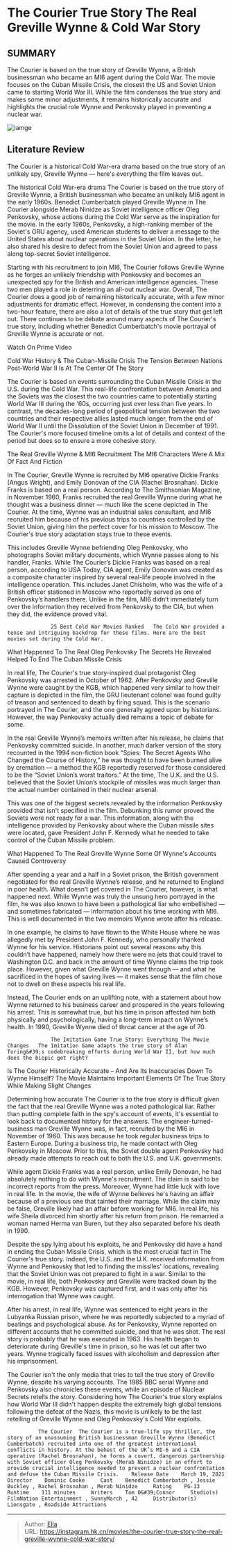 # The Courier True Story The Real Greville Wynne &amp; Cold War Story


## SUMMARY 



  The Courier is based on the true story of Greville Wynne, a British businessman who became an MI6 agent during the Cold War.   The movie focuses on the Cuban Missile Crisis, the closest the US and Soviet Union came to starting World War III.   While the film condenses the true story and makes some minor adjustments, it remains historically accurate and highlights the crucial role Wynne and Penkovsky played in preventing a nuclear war.  

![iamge](https://static1.srcdn.com/wordpress/wp-content/uploads/2023/06/the-courier-benedict-cumberbatch-as-greville-wynne-1.jpg)

## Literature Review

The Courier is a historical Cold War-era drama based on the true story of an unlikely spy, Greville Wynne — here&#39;s everything the film leaves out. 




The historical Cold War-era drama The Courier is based on the true story of Greville Wynne, a British businessman who became an unlikely MI6 agent in the early 1960s. Benedict Cumberbatch played Greville Wynne in The Courier alongside Merab Ninidze as Soviet intelligence officer Oleg Penkovsky, whose actions during the Cold War serve as the inspiration for the movie. In the early 1960s, Penkovsky, a high-ranking member of the Soviet&#39;s GRU agency, used American students to deliver a message to the United States about nuclear operations in the Soviet Union. In the letter, he also shared his desire to defect from the Soviet Union and agreed to pass along top-secret Soviet intelligence.




Starting with his recruitment to join MI6, The Courier follows Greville Wynne as he forges an unlikely friendship with Penkovsky and becomes an unexpected spy for the British and American intelligence agencies. These two men played a role in deterring an all-out nuclear war. Overall, The Courier does a good job of remaining historically accurate, with a few minor adjustments for dramatic effect. However, in condensing the content into a two-hour feature, there are also a lot of details of the true story that get left out. There continues to be debate around many aspects of The Courier&#39;s true story, including whether Benedict Cumberbatch&#39;s movie portrayal of Greville Wynne is accurate or not.

Watch On Prime Video


 Cold War History &amp; The Cuban-Missile Crisis 
The Tension Between Nations Post-World War II Is At The Center Of The Story
          

The Courier is based on events surrounding the Cuban Missile Crisis in the U.S. during the Cold War. This real-life confrontation between America and the Soviets was the closest the two countries came to potentially starting World War III during the &#39;60s, occurring just over less than five years. In contrast, the decades-long period of geopolitical tension between the two countries and their respective allies lasted much longer, from the end of World War II until the Dissolution of the Soviet Union in December of 1991. The Courier&#39;s more focused timeline omits a lot of details and context of the period but does so to ensure a more cohesive story.






 The Real Greville Wynne &amp; MI6 Recruitment 
The MI6 Characters Were A Mix Of Fact And Fiction
          

In The Courier, Greville Wynne is recruited by MI6 operative Dickie Franks (Angus Wright), and Emily Donovan of the CIA (Rachel Brosnahan). Dickie Franks is based on a real person. According to The Smithsonian Magazine, in November 1960, Franks recruited the real Greville Wynne during what he thought was a business dinner — much like the scene depicted in The Courier. At the time, Wynne was an industrial sales consultant, and MI6 recruited him because of his previous trips to countries controlled by the Soviet Union, giving him the perfect cover for his mission to Moscow. The Courier&#39;s true story adaptation stays true to these events.

This includes Greville Wynne befriending Oleg Penkovsky, who photographs Soviet military documents, which Wynne passes along to his handler, Franks. While The Courier’s Dickie Franks was based on a real person, according to USA Today, CIA agent, Emily Donovan was created as a composite character inspired by several real-life people involved in the intelligence operation. This includes Janet Chisholm, who was the wife of a British officer stationed in Moscow who reportedly served as one of Penkovsky’s handlers there. Unlike in the film, MI6 didn’t immediately turn over the information they received from Penkovsky to the CIA, but when they did, the evidence proved vital.




                  25 Best Cold War Movies Ranked   The Cold War provided a tense and intriguing backdrop for these films. Here are the best movies set during the Cold War.   



 What Happened To The Real Oleg Penkovsky 
The Secrets He Revealed Helped To End The Cuban Missile Crisis
          

In real life, The Courier&#39;s true story-inspired dual protagonist Oleg Penkovsky was arrested in October of 1962. After Penkovsky and Greville Wynne were caught by the KGB, which happened very similar to how their capture is depicted in the film, the GRU lieutenant colonel was found guilty of treason and sentenced to death by firing squad. This is the scenario portrayed in The Courier, and the one generally agreed upon by historians. However, the way Penkovsky actually died remains a topic of debate for some.

In the real Greville Wynne’s memoirs written after his release, he claims that Penkovsky committed suicide. In another, much darker version of the story recounted in the 1994 non-fiction book “Spies: The Secret Agents Who Changed the Course of History,” he was thought to have been burned alive by cremation — a method the KGB reportedly reserved for those considered to be the “Soviet Union’s worst traitors.” At the time, The U.K. and the U.S. believed that the Soviet Union’s stockpile of missiles was much larger than the actual number contained in their nuclear arsenal.




This was one of the biggest secrets revealed by the information Penkovsky provided that isn&#39;t specified in the film. Debunking this rumor proved the Soviets were not ready for a war. This information, along with the intelligence provided by Penkovsky about where the Cuban missile sites were located, gave President John F. Kennedy what he needed to take control of the Cuban Missile problem.



 What Happened To The Real Greville Wynne 
Some Of Wynne&#39;s Accounts Caused Controversy
         

After spending a year and a half in a Soviet prison, the British government negotiated for the real Greville Wynne’s release, and he returned to England in poor health. What doesn’t get covered in The Courier, however, is what happened next. While Wynne was truly the unsung hero portrayed in the film, he was also known to have been a pathological liar who embellished — and sometimes fabricated — information about his time working with MI6. This is well documented in the two memoirs Wynne wrote after his release.




In one example, he claims to have flown to the White House where he was allegedly met by President John F. Kennedy, who personally thanked Wynne for his service. Historians point out several reasons why this couldn’t have happened, namely how there were no jets that could travel to Washington D.C. and back in the amount of time Wynne claims the trip took place. However, given what Greville Wynne went through — and what he sacrificed in the hopes of saving lives — it makes sense that the film chose not to dwell on these aspects his real life.

Instead, The Courier ends on an uplifting note, with a statement about how Wynne returned to his business career and prospered in the years following his arrest. This is somewhat true, but his time in prison affected him both physically and psychologically, having a long-term impact on Wynne’s health. In 1990, Greville Wynne died of throat cancer at the age of 70.

                  The Imitation Game True Story: Everything The Movie Changes   The Imitation Game adapts the true story of Alan Turing&#39;s codebreaking efforts during World War II, but how much does the biopic get right?   






 Is The Courier Historically Accurate – And Are Its Inaccuracies Down To Wynne Himself? 
The Movie Maintains Important Elements Of The True Story While Making Slight Changes
          

Determining how accurate The Courier is to the true story is difficult given the fact that the real Greville Wynne was a noted pathological liar. Rather than putting complete faith in the spy&#39;s account of events, it&#39;s essential to look back to documented history for the answers. The engineer-turned-business man Greville Wynne was, in fact, recruited by the MI6 in November of 1960. This was because he took regular business trips to Eastern Europe. During a business trip, he made contact with Oleg Penkovsky in Moscow. Prior to this, the Soviet double agent Penkovsky had already made attempts to reach out to both the U.S. and U.K. governments.

While agent Dickie Franks was a real person, unlike Emily Donovan, he had absolutely nothing to do with Wynne&#39;s recruitment. The claim is said to be incorrect reports from the press. Moreover, Wynne had little luck with love in real life. In the movie, the wife of Wynne believes he&#39;s having an affair because of a previous one that tainted their marriage. While the claim may be false, Greville likely had an affair before working for MI6. In real life, his wife Sheila divorced him shortly after his return from prison. He remarried a woman named Herma van Buren, but they also separated before his death in 1990.




Despite the spy lying about his exploits, he and Penkovsky did have a hand in ending the Cuban Missile Crisis, which is the most crucial fact in The Courier&#39;s true story. Indeed, the U.S. and the U.K. received information from Wynne and Penkovsky that led to finding the missiles&#39; locations, revealing that the Soviet Union was not prepared to fight in a war. Similar to the movie, in real life, both Penkovsky and Greville were tracked down by the KGB. However, Penkovsky was captured first, and it was only after his interrogation that Wynne was caught.


 

After his arrest, in real life, Wynne was sentenced to eight years in the Lubyanka Russian prison, where he was reportedly subjected to a myriad of beatings and psychological abuse. As for Penkovsky, Wynne reported on different accounts that he committed suicide, and that he was shot. The real story is probably that he was executed in 1963. His health began to deteriorate during Greville&#39;s time in prison, so he was let out after two years. Wynne tragically faced issues with alcoholism and depression after his imprisonment.




The Courier isn&#39;t the only media that tries to tell the true story of Greville Wynne, despite his varying accounts. The 1985 BBC serial Wynne and Penkovsky also chronicles these events, while an episode of Nuclear Secrets retells the story. Considering how The Courier&#39;s true story explains how World War III didn&#39;t happen despite the extremely high global tensions following the defeat of the Nazis, this movie is unlikely to be the last retelling of Greville Wynne and Oleg Penkovsky&#39;s Cold War exploits.

              The Courier  The Courier is a true-life spy thriller, the story of an unassuming British businessman Greville Wynne (Benedict Cumberbatch) recruited into one of the greatest international conflicts in history. At the behest of the UK’s MI-6 and a CIA operative (Rachel Brosnahan), he forms a covert, dangerous partnership with Soviet officer Oleg Penkovsky (Merab Ninidze) in an effort to provide crucial intelligence needed to prevent a nuclear confrontation and defuse the Cuban Missile Crisis.    Release Date    March 19, 2021     Director    Dominic Cooke     Cast    Benedict Cumberbatch , Jessie Buckley , Rachel Brosnahan , Merab Ninidze     Rating    PG-13     Runtime    111 minutes     Writers    Tom O&#39;Connor     Studio(s)    FilmNation Entertainment , SunnyMarch , 42     Distributor(s)    Lionsgate , Roadside Attractions      


---

> Author: [Ella](https://instagram.hk.cn/)  
> URL: https://instagram.hk.cn/movies/the-courier-true-story-the-real-greville-wynne-cold-war-story/  

